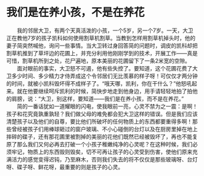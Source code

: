 # 我们是在养小孩，不是在养花
　　我的邻居大卫，有两个天真活泼的小孩，一个5岁，另一个7岁。一天，大卫正在教他7岁的孩子凯科如何使用割草机割草。当教到怎样用割草机掉头时，他的妻子简突然喊他，询问一些事情。当大卫转过身回答简的问题时，调皮的凯科却把割草机推到了草坪边的花圃上，并充分利用他刚刚学到的技术，开展工作——真是可惜，割草机所到之处，花尸遍地，原本美丽的花圃留下了一条2米宽的空隙。 
　　面对眼前的事实，大卫怒不可遏，他有些失控了。要知道，这个花圃花费了大卫多少时间、多少精力才侍弄成这个令邻居们无比羡慕的样子呀！可仅仅才两分钟的时间，就被小凯科毁坏得不成样子了。“哦天哪，凯利，你在干什么？”他怒吼起来。就在他要继续呵斥凯利的时候，简快步地走到他身边，用手请轻轻地拍了拍他的肩膀，说：“大卫，别这样，要知道——我们是在养小孩，而不是在养花。” 
　　简的一番话犹如一道耀眼的闪电，使我眼前一亮，心灵不禁为之一震：是啊！孩子和花究竟孰重孰轻？我们做父母的难免都会犯大卫这样的错误。但是我们应该清楚孩子以及他们的自尊，要比他们所破坏的任何物质上的东西都要重得多啊！那些曾经被孩子们用棒球砸过的窗户玻璃、不小心碰倒的台灯以及在厨房里掉在地上摔碎的碟子，还有那花圃里被割掉的美丽的花他们既然已经被毁坏了，再也不能复原了那么我们又何必再去打破一个小孩子稚嫩纯净的心灵呢？在这种时候，我们必须牢记，物质上的东西毁则毁矣，切不可再让孩子的心灵受到伤害，使他们原来充满活力的感觉变得迟钝，乃至麻木，否则我们失去的将不仅仅是那些玻璃呀、台灯呀、碟子呀、鲜花呀，最重要的则是孩子的心灵。
 